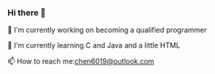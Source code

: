 ### Hi there 👋

🔭 I'm currently working on becoming a qualified programmer

🌱 I'm currently learning C and Java and a little HTML

📫 How to reach me:chen6019@outlook.com
<!--
**chen6019/chen6019** is a ✨ _special_ ✨ repository because its `README.md` (this file) appears on your GitHub profile. 

Here are some ideas to get you started:


- 👯 I’m looking to collaborate on ... 
- 🤔 I’m looking for help with ...
- 💬 Ask me about ...
-  ...
- 😄 Pronouns: ...
- ⚡ Fun fact: ...
-->
